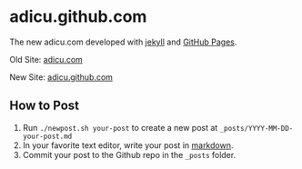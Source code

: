 adicu.github.com
================

The new adicu.com developed with [jekyll][jekyll] and [GitHub Pages][gp].

Old Site: [adicu.com][adi-old]

New Site: [adicu.github.com][adi-new]


How to Post
-----------
1. Run `./newpost.sh your-post` to create a new post at `_posts/YYYY-MM-DD-your-post.md`
2. In your favorite text editor, write your post in [markdown][md].
3. Commit your post to the Github repo in the `_posts` folder.

[jekyll]: http://jekyllrb.com/
[adi-old]: http://www.adicu.com/
[adi-new]: http://adicu.github.com/
[gp]: http://pages.github.com/
[md]: http://daringfireball.net/projects/markdown/basics

